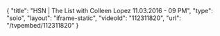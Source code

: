 {
    "title": "HSN | The List with Colleen Lopez 11.03.2016 - 09 PM",
    "type": "solo",
    "layout": "iframe-static",
    "videoId": "112311820",
    "url": "\/tvpembed\/112311820"
}